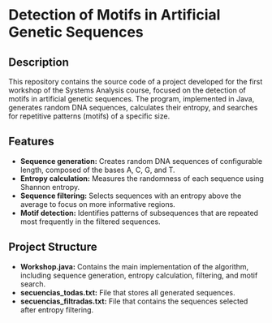 # Detection of Motifs in Artificial Genetic Sequences

## Description

This repository contains the source code of a project developed for the first workshop of the Systems Analysis course, focused on the detection of motifs in artificial genetic sequences. The program, implemented in Java, generates random DNA sequences, calculates their entropy, and searches for repetitive patterns (motifs) of a specific size.

## Features

* **Sequence generation:** Creates random DNA sequences of configurable length, composed of the bases A, C, G, and T.
* **Entropy calculation:** Measures the randomness of each sequence using Shannon entropy.
* **Sequence filtering:** Selects sequences with an entropy above the average to focus on more informative regions.
* **Motif detection:** Identifies patterns of subsequences that are repeated most frequently in the filtered sequences.

## Project Structure

* **Workshop.java:** Contains the main implementation of the algorithm, including sequence generation, entropy calculation, filtering, and motif search.
* **secuencias_todas.txt:** File that stores all generated sequences.
* **secuencias_filtradas.txt:** File that contains the sequences selected after entropy filtering.